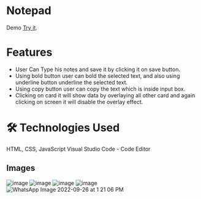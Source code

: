 # Notepad
Demo [Try it](https://amitkr1224.github.io/notepad/).

# Features
- User Can Type his notes and save it by clicking it on save button.
- Using bold button user can bold the selected text, and also using underline button underline the selected text.
- Using copy button user can copy the text which is inside input box.
- Clicking on card it will show data by overlaying all other card and again clicking on screen it will disable the overlay effect. 

# 🛠 Technologies Used
HTML, CSS, JavaScript
Visual Studio Code - Code Editor


## Images
![image](https://user-images.githubusercontent.com/88556839/192165797-f5e2d22e-d8a5-4003-a3cd-cd1317f1355d.png)
![image](https://user-images.githubusercontent.com/88556839/192221644-025a84e8-26d4-4412-8b96-1e86f91665f4.png)
![image](https://user-images.githubusercontent.com/88556839/192165804-05a31054-444c-4232-83a3-e7cf0d6570ab.png)
![image](https://user-images.githubusercontent.com/88556839/192221931-f236d353-c95f-4c80-966d-c1cb7d4b9f81.png)
![WhatsApp Image 2022-09-26 at 1 21 06 PM](https://user-images.githubusercontent.com/88556839/192222361-5e3e285a-9d7f-4123-ab62-3a757372788a.jpeg)

